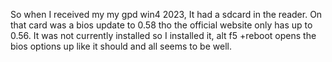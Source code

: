 So when I received my my gpd win4 2023, It had a sdcard in the reader. On that card was a bios update to 0.58 tho the official website only has up to 0.56. It was not currently installed so I installed it, alt f5 +reboot opens the bios options up like it should and all seems to be well.
